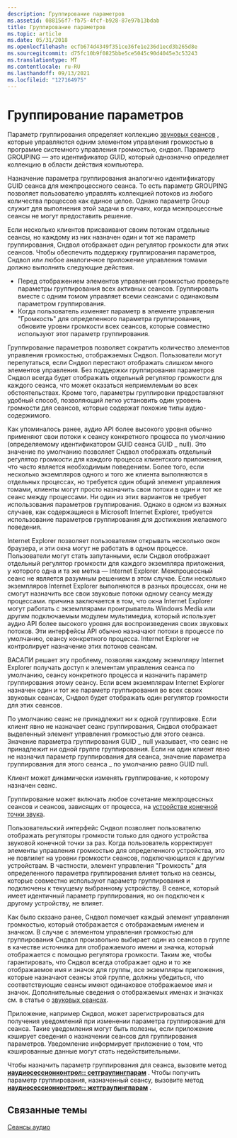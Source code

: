 ```yaml
---
description: Группирование параметров
ms.assetid: 088156f7-fb75-4fcf-b928-87e97b13bdab
title: Группирование параметров
ms.topic: article
ms.date: 05/31/2018
ms.openlocfilehash: ecfb674d4349f351ce36fe1e236d1ecd3b265d8e
ms.sourcegitcommit: d75fc10b9f0825bbe5ce5045c90d4045e3c53243
ms.translationtype: MT
ms.contentlocale: ru-RU
ms.lasthandoff: 09/13/2021
ms.locfileid: "127164975"
---
```

# <a name="grouping-parameters"></a>Группирование параметров

Параметр группирования определяет коллекцию [звуковых сеансов](audio-sessions.md) , которые управляются одним элементом управления громкостью в программе системного управления громкостью, сндвол. Параметр GROUPING — это идентификатор GUID, который однозначно определяет коллекцию в области действия компьютера.

Назначение параметра группирования аналогично идентификатору GUID сеанса для межпроцессного сеанса. То есть параметр GROUPING позволяет пользователю управлять коллекцией потоков из любого количества процессов как единое целое. Однако параметр Group служит для выполнения этой задачи в случаях, когда межпроцессные сеансы не могут предоставить решение.

Если несколько клиентов присваивают своим потокам отдельные сеансы, но каждому из них назначен один и тот же параметр группирования, Сндвол отображает один регулятор громкости для этих сеансов. Чтобы обеспечить поддержку группирования параметров, Сндвол или любое аналогичное приложение управления томами должно выполнить следующие действия.

-   Перед отображением элементов управления громкостью проверьте параметры группирования всех активных сеансов. Группировать вместе с одним томом управляет всеми сеансами с одинаковым параметром группирования.
-   Когда пользователь изменяет параметр в элементе управления "Громкость" для определенного параметра группирования, обновите уровни громкости всех сеансов, которые совместно используют этот параметр группирования.

Группирование параметров позволяет сократить количество элементов управления громкостью, отображаемых Сндвол. Пользователи могут перепутаться, если Сндвол перестают отображать слишком много элементов управления. Без поддержки группирования параметров Сндвол всегда будет отображать отдельный регулятор громкости для каждого сеанса, что может оказаться неприемлемым во всех обстоятельствах. Кроме того, параметры группировки предоставляют удобный способ, позволяющий легко установить один уровень громкости для сеансов, которые содержат похожие типы аудио-содержимого.

Как упоминалось ранее, аудио API более высокого уровня обычно применяют свои потоки к сеансу конкретного процесса по умолчанию (определяемому идентификатором GUID сеанса GUID \_ null). Это значение по умолчанию позволяет Сндвол отображать отдельный регулятор громкости для каждого процесса клиентского приложения, что часто является необходимым поведением. Более того, если несколько экземпляров одного и того же клиента выполняются в отдельных процессах, но требуется один общий элемент управления томами, клиенты могут просто назначить свои потоки в один и тот же сеанс между процессами. Ни один из этих вариантов не требует использования параметров группирования. Однако в одном из важных случаев, как содержащиеся в Microsoft Internet Explorer, требуется использование параметров группирования для достижения желаемого поведения.

Internet Explorer позволяет пользователям открывать несколько окон браузера, и эти окна могут не работать в одном процессе. Пользователи могут стать запутанными, если Сндвол отображает отдельный регулятор громкости для каждого экземпляра приложения, у которого одна и та же метка — Internet Explorer. Межпроцессный сеанс не является разумным решением в этом случае. Если несколько экземпляров Internet Explorer выполняются в разных процессах, они не смогут назначить все свои звуковые потоки одному сеансу между процессами. причина заключается в том, что окна Internet Explorer могут работать с экземплярами проигрыватель Windows Media или другим подключаемым модулем мультимедиа, который использует аудио API более высокого уровня для воспроизведения своих звуковых потоков. Эти интерфейсы API обычно назначают потоки в процессе по умолчанию, сеансу конкретного процесса. Internet Explorer не контролирует назначение этих потоков сеансам.

ВАСАПИ решает эту проблему, позволяя каждому экземпляру Internet Explorer получать доступ к элементам управления сеанса по умолчанию, сеансу конкретного процесса и назначить параметр группирования этому сеансу. Если всем экземплярам Internet Explorer назначен один и тот же параметр группирования во всех своих звуковых сеансах, Сндвол будет отображать один регулятор громкости для этих сеансов.

По умолчанию сеанс не принадлежит ни к одной группировке. Если клиент явно не назначает сеанс группирования, Сндвол отображает выделенный элемент управления громкостью для этого сеанса. Значение параметра группирования GUID \_ null указывает, что сеанс не принадлежит ни одной группе группирования. Если ни один клиент явно не назначил параметр группирования для сеанса, значение параметра группирования для этого сеанса \_ по умолчанию равно GUID null.

Клиент может динамически изменять группирование, к которому назначен сеанс.

Группирование может включать любое сочетание межпроцессных сеансов и сеансов, зависящих от процесса, на [устройстве конечной точки звука](audio-endpoint-devices.md).

Пользовательский интерфейс Сндвол позволяет пользователю отображать регуляторы громкости только для одного устройства звуковой конечной точки за раз. Когда пользователь корректирует элементы управления громкостью для определенного устройства, это не повлияет на уровни громкости сеансов, подключающихся к другим устройствам. В частности, элемент управления "Громкость" для определенного параметра группирования влияет только на сеансы, которые совместно используют параметр группирования и подключены к текущему выбранному устройству. В сеансе, который имеет идентичный параметр группирования, но он подключен к другому устройству, не влияет.

Как было сказано ранее, Сндвол помечает каждый элемент управления громкостью, который отображается с отображаемым именем и значком. В случае с элементом управления громкостью для группирования Сндвол произвольно выбирает один из сеансов в группе в качестве источника для отображаемого имени и значка, который отображается с помощью регулятора громкости. Таким же, чтобы гарантировать, что Сндвол всегда отображает одно и то же отображаемое имя и значок для группы, все экземпляры приложения, которые назначают сеансы этой группе, должны убедиться, что соответствующие сеансы имеют одинаковое отображаемое имя и значок. Дополнительные сведения о отображаемых именах и значках см. в статье о [звуковых сеансах](audio-sessions.md).

Приложение, например Сндвол, может зарегистрироваться для получения уведомлений при изменении параметра группирования для сеанса. Такие уведомления могут быть полезны, если приложение кэширует сведения о назначении сеансов для группирования параметров. Уведомление информирует приложение о том, что кэшированные данные могут стать недействительными.

Чтобы назначить параметр группирования для сеанса, вызовите метод [**иаудиосессионконтрол:: сетграупингпарам**](/windows/desktop/api/Audiopolicy/nf-audiopolicy-iaudiosessioncontrol-setgroupingparam) . Чтобы получить параметр группирования, назначенный сеансу, вызовите метод [**иаудиосессионконтрол:: жетграупингпарам**](/windows/desktop/api/Audiopolicy/nf-audiopolicy-iaudiosessioncontrol-getgroupingparam) .

## <a name="related-topics"></a>Связанные темы

<dl> <dt>

[Сеансы аудио](audio-sessions.md)
</dt> </dl>

 

 




